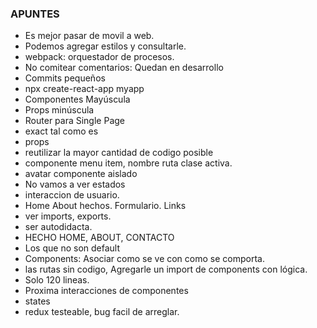 ### APUNTES
* Es mejor pasar de movil a web.
* Podemos agregar estilos y consultarle.
* webpack: orquestador de procesos.
* No comitear comentarios: Quedan en desarrollo
* Commits pequeños
* npx create-react-app myapp
* Componentes Mayúscula
* Props minúscula
* Router para Single Page
* exact tal como es
* props
* reutilizar la mayor cantidad de codigo posible
* componente menu item, nombre ruta clase activa.
* avatar componente aislado
* No vamos a ver estados
* interaccion de usuario.
* Home About hechos. Formulario. Links
* ver imports, exports.
* ser autodidacta.
* HECHO HOME, ABOUT, CONTACTO
* Los que no son default
* Components: Asociar como se ve con como se comporta.
* las rutas sin codigo, Agregarle un import de components con lógica.
* Solo 120 lineas.
* Proxima interacciones de componentes
* states
* redux testeable, bug facil de arreglar.



